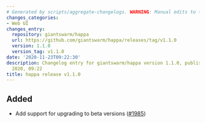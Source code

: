 ```yaml
---
# Generated by scripts/aggregate-changelogs. WARNING: Manual edits to this files will be overwritten.
changes_categories:
- Web UI
changes_entry:
  repository: giantswarm/happa
  url: https://github.com/giantswarm/happa/releases/tag/v1.1.0
  version: 1.1.0
  version_tag: v1.1.0
date: '2020-11-23T09:22:30'
description: Changelog entry for giantswarm/happa version 1.1.0, published on 23 November
  2020, 09:22
title: happa release v1.1.0
---
```


## Added

- Add support for upgrading to beta versions ([#1985](https://github.com/giantswarm/happa/pull/1985))

